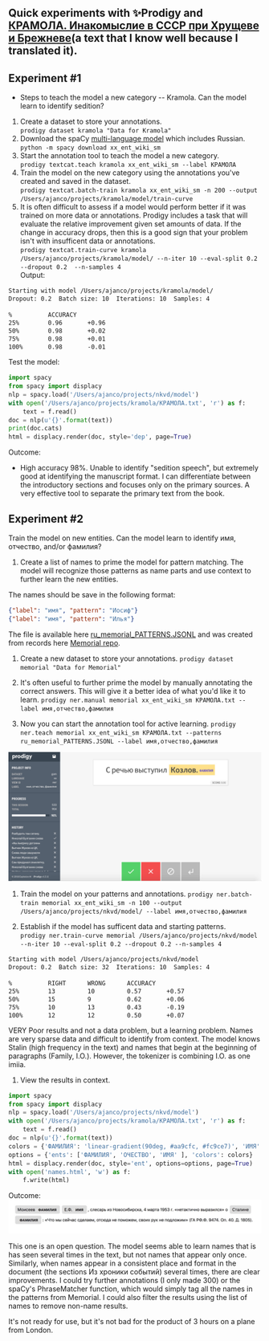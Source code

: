 ## Quick experiments with :sparkles:Prodigy and [КРАМОЛА. Инакомыслие в СССР при Хрущеве и Брежневе](http://www.e-reading.club/bookreader.php/1034359/KRAMOLA._Inakomyslie_v_SSSR_pri_Hruscheve_i_Brezhneve..html)(a text that I know well because I translated it).
## Experiment #1
* Steps to teach the model a new category -- Kramola.  Can the model learn to identify sedition? 
1. Create a dataset to store your annotations. <br>
  `prodigy dataset kramola "Data for Kramola"`
1. Download the spaCy [multi-language model](https://spacy.io/models/xx) which includes Russian. <br>
  `python -m spacy download xx_ent_wiki_sm`
1. Start the annotation tool to teach the model a new category.<br>
  `prodigy textcat.teach kramola xx_ent_wiki_sm --label КРАМОЛА`
1. Train the model on the new category using the annotations you've created and saved in the dataset.<br>
  `prodigy textcat.batch-train kramola xx_ent_wiki_sm -n 200 --output /Users/ajanco/projects/kramola/model/train-curve`
1. It is often difficult to assess if a model would perform better if it was trained on more data or annotations.  Prodigy includes a task that will evaluate the relative improvement given set amounts of data.  If the change in accuracy drops, then this is a good sign that your problem isn't with insufficent data or annotations. <br>
  `prodigy textcat.train-curve kramola /Users/ajanco/projects/kramola/model/ --n-iter 10 --eval-split 0.2 --dropout 0.2  --n-samples 4`<br>
Output:<br>
```
Starting with model /Users/ajanco/projects/kramola/model/ 
Dropout: 0.2  Batch size: 10  Iterations: 10  Samples: 4 

%          ACCURACY 
25%        0.96       +0.96 
50%        0.98       +0.02 
75%        0.98       +0.01 
100%       0.98       -0.01 
```

Test the model: 
```python
import spacy
from spacy import displacy
nlp = spacy.load('/Users/ajanco/projects/nkvd/model')
with open('/Users/ajanco/projects/kramola/КРАМОЛА.txt', 'r') as f:
    text = f.read()
doc = nlp(u'{}'.format(text))
print(doc.cats)
html = displacy.render(doc, style='dep', page=True)
```

Outcome:
- High accuracy 98%.  Unable to identify "sedition speech", but extremely good at identifying the manuscript format.  I can differentiate between the introductory sections and focuses only on the primary sources.  A very effective tool to separate the primary text from the book.

## Experiment #2
Train the model on new entities.  Can the model learn to identify имя, отчество, and/or фамилия?

1. Create a list of names to prime the model for pattern matching.  The model will recognize those patterns as name parts and use context to further learn the new entities.   

The names should be save in the following format:
```json
{"label": "имя", "pattern": "Иосиф"} 
{"label": "имя", "pattern": "Илья"} 
```

The file is available here [ru_memorial_PATTERNS.JSONL](https://github.com/apjanco/HSE-BOPOHOBO/blob/master/ru_memorial_PATTERNS.JSONL) and was created from records here [Memorial repo](https://github.com/MemorialInternational/nkvd).
1. Create a new dataset to store your annotations. 
`prodigy dataset memorial "Data for Memorial"`
1. It's often useful to further prime the model by manually annotating the correct answers.  This will give it a better idea of what you'd like it to learn. 
`prodigy ner.manual memorial xx_ent_wiki_sm КРАМОЛА.txt --label имя,отчество,фамилия`

1. Now you can start the annotation tool for active learning. 
`prodigy ner.teach memorial xx_ent_wiki_sm КРАМОЛА.txt --patterns ru_memorial_PATTERNS.JSONL --label имя,отчество,фамилия`

![alt text](https://github.com/apjanco/HSE-BOPOHOBO/blob/master/kramola2.jpeg "A simple neural network")

1.  Train the model on your patterns and annotations. 
`prodigy ner.batch-train memorial xx_ent_wiki_sm -n 100 --output /Users/ajanco/projects/nkvd/model/ --label имя,отчество,фамилия`

1. Establish if the model has sufficent data and starting patterns.<br>
`prodigy ner.train-curve memorial /Users/ajanco/projects/nkvd/model --n-iter 10 --eval-split 0.2 --dropout 0.2 --n-samples 4`

```
Starting with model /Users/ajanco/projects/nkvd/model
Dropout: 0.2  Batch size: 32  Iterations: 10  Samples: 4

%          RIGHT      WRONG      ACCURACY
25%        13         10         0.57       +0.57
50%        15         9          0.62       +0.06
75%        10         13         0.43       -0.19
100%       12         12         0.50       +0.07
```
VERY Poor results and not a data problem, but a learning problem. Names are very sparse data and difficult to identify from context.  The model knows Stalin (high frequency in the text) and names that begin at the beginning of paragraphs (Family, I.O.).  However, the tokenizer is combining I.O. as one imiia. 

1. View the results in context.
```python
import spacy
from spacy import displacy
nlp = spacy.load('/Users/ajanco/projects/nkvd/model')
with open('/Users/ajanco/projects/kramola/КРАМОЛА.txt', 'r') as f:
    text = f.read()
doc = nlp(u'{}'.format(text))
colors = {'ФАМИЛИЯ': 'linear-gradient(90deg, #aa9cfc, #fc9ce7)', 'ИМЯ': 'linear-gradient(90deg, #aa9cfc, #fc9ce7)', 'ОЧЕСТВО':'linear-gradient(90deg, #aa9cfc, #fc9ce7)' }
options = {'ents': ['ФАМИЛИЯ', 'ОЧЕСТВО', 'ИМЯ' ], 'colors': colors}
html = displacy.render(doc, style='ent', options=options, page=True)
with open('names.html', 'w') as f:
    f.write(html)
```
Outcome: 
![alt text](https://github.com/apjanco/HSE-BOPOHOBO/blob/master/names.jpeg "A simple neural network")

This one is an open question.  The model seems able to learn names that is has seen several times in the text, but not names that appear only once. Similarly, when names appear in a consistent place and format in the document (the sections Из хроники событий) several times, there are clear improvements.  I could try further annotations (I only made 300) or the spaCy's PhraseMatcher function, which would simply tag all the names in the patterns from Memorial.  I could also filter the results using the list of names to remove non-name results.    

It's not ready for use, but it's not bad for the product of 3 hours on a plane from London.  
